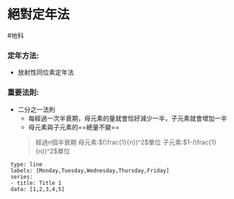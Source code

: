 # 絕對定年法
#地科 

### 定年方法:
- 放射性同位素定年法
### 重要法則:
- 二分之一法則
	- 每經過一次半衰期，母元素的量就會恰好減少一半，子元素就會增加一半
	- 母元素與子元素的==總量不變==
	>經過n個半衰期
	>母元素:$(\frac{1}{n})^2$單位
	>子元素:$1-(\frac{1}{n})^2$單位
```chart
 type: line
 labels: [Monday,Tuesday,Wednesday,Thursday,Friday]
 series:
 - title: Title 1
 data: [1,2,3,4,5]
 ```